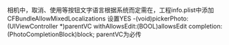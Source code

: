 相机中，取消、使用等按钮文字语言根据系统而定需在，工程info.plist中添加CFBundleAllowMixedLocalizations 设置YES
-(void)pickerPhoto:(UIViewController *)parentVC withAllowsEdit:(BOOL)allowsEdit completion:(PhotoCompletionBlock)block;
parentVC为必传